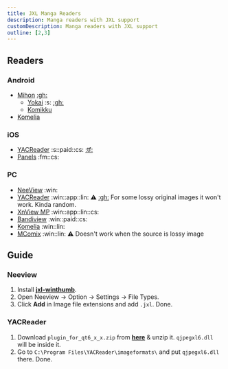 ```yaml
---
title: JXL Manga Readers
description: Manga readers with JXL support
customDescription: Manga readers with JXL support
outline: [2,3]
---
```


<GradientCard title="JXL Manga Readers" description="Manga readers with JXL support for Android, iOS & PC" theme="turquoise" variant="thin"/>

## Readers

### Android
- [Mihon](https://mihon.app/) [:gh:](https://github.com/mihonapp/mihon)
  - [Yokai](https://mihon.app/forks/Yokai/) :s: [:gh:](https://github.com/null2264/yokai)
  - [Komikku](https://github.com/komikku-app/komikku)
- [Komelia](https://github.com/Snd-R/Komelia) <Badge type="info" text="Komga" />

### iOS
- [YACReader](https://apps.apple.com/app/id635717885) :s::paid::cs: [:tf:](https://testflight.apple.com/join/5zhB7sRP)
- [Panels](https://apps.apple.com/us/app/panels-comic-reader/id1236567663) :fm::cs:

### PC
- [NeeView](https://bitbucket.org/neelabo/neeview/wiki/Home) :win:
- [YACReader](https://www.yacreader.com/) :win::app::lin: :warning: [:gh:](https://github.com/YACReader/yacreader) <tooltip>For some lossy original images it won't work. Kinda random.</tooltip>
- [XnView MP](https://www.xnview.com/en/xnviewmp/) :win::app::lin::cs:
- [Bandiview](https://en.bandisoft.com/bandiview/) :win::paid::cs:
- [Komelia](https://github.com/Snd-R/Komelia) :win::lin: <Badge type="info" text="Komga" />
- [MComix](https://sourceforge.net/projects/mcomix/files/) :win::lin: :warning: <tooltip>Doesn't work when the source is lossy image</tooltip>


## Guide

### Neeview
1. Install [**jxl-winthumb**](https://github.com/saschanaz/jxl-winthumb).
2. Open Neeview -> Option -> Settings -> File Types.
3. Click **Add** in Image file extensions and add `.jxl`. Done.

### YACReader
1. Download `plugin_for_qt6_x_x.zip` from [**here**](https://github.com/novomesk/qt-jpegxl-image-plugin) & unzip it. `qjpegxl6.dll` will be inside it.
2. Go to `C:\Program Files\YACReader\imageformats\` and put `qjpegxl6.dll` there. Done.